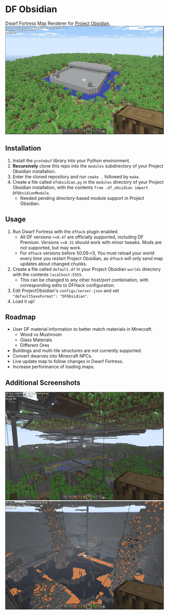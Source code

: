 # DF Obsidian
Dwarf Fortress Map Renderer for [Project Obsidian](https://github.com/EdwardJXLi/ProjectObsidian).
![Screenshot of df-obsidian](img/screen1.jpg)

## Installation

1. Install the `protobuf` library into your Python environment.
2. **Recursively** clone this repo into the `modules` subdirectory of your Project Obsidian installation.
3. Enter the cloned repository and run `cmake .` followed by `make`.
4. Create a file called `dfobsidian.py` in the `modules` directory of your Project Obsidian installation, with the contents `from .df_obsidian import DFObsidianModule`.
    * Needed pending directory-based module support in Project Obsidian.

## Usage

1. Run Dwarf Fortress with the `dfhack` plugin enabled.
    * All DF versions `>=0.47` are officially supported, including DF Premium. Versions `>=0.31` should work with minor tweaks. Mods are not supported, but may work.
    * For `dfhack` versions before 50.09-r3, You must reload your world every time you restart Project Obsidian, as `dfhack` will only send map updates about changed chunks.
2. Create a file called `default.df` in your Project Obsidian `worlds` directory with the contents `localhost:5555`.
    * This can be changed to any other host/port combination, with corresponding edits to DFHack configuration.
3. Edit ProjectObsidian's `configs/server.json` and set `"defaultSaveFormat": "DFObsidian"`.
4. Load it up!

## Roadmap

* User DF material information to better match materials in Minecraft.
    * Wood vs Mushroom
    * Glass Materials
    * Different Ores
* Buildings and multi-tile structures are not currently supported.
* Convert dwarves into Minecraft NPCs.
* Live update map to follow changes in Dwarf Fortress.
* Increase performance of loading maps.

## Additional Screenshots
![Screenshot of df-obsidian](img/screen2.jpg)
![Screenshot of df-obsidian](img/screen3.jpg)